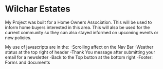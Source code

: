 # Wilchar Estates

My Project was built for a Home Owners Association. This will be used to inform home buyers interested in this area. This will also be used for the current community so they can also stayed informed on upcoming events or new policies. 

My use of javascripts are in the: 
-Scrolling affect on the Nav Bar
-Weather status at the top right of header
-Thank You message after submitting your email for a newsletter
-Back to the Top button at the bottom right
-Footer: Forms and documents

